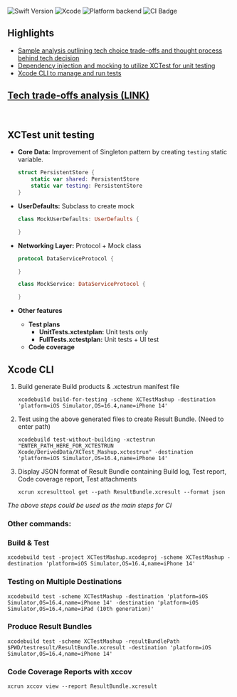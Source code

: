 ![Swift Version](https://img.shields.io/badge/Swift-5.7+-Green)
![Xcode](https://img.shields.io/badge/Xcode-14.2-blue)
![Platform backend](https://img.shields.io/badge/platform-iOS-lightgrey)
![CI Badge](https://github.com/hanjustin/XCTestMashup/actions/workflows/ios.yml/badge.svg)

## Highlights
* [Sample analysis outlining tech choice trade-offs and thought process behind tech decision](https://github.com/hanjustin/Trade-Offs-Analysis/blob/main/001%20-%20Sync%20UI%20%26%20data.%20Notify%20view%20to%20refresh%20when%20Core%20Data%20changes.md)
* [Dependency injection and mocking to utilize XCTest for unit testing](#xctest-unit-testing)
* [Xcode CLI to manage and run tests](#xcode-cli)

## [Tech trade-offs analysis (LINK)](https://github.com/hanjustin/Trade-Offs-Analysis/blob/main/001%20-%20Sync%20UI%20%26%20data.%20Notify%20view%20to%20refresh%20when%20Core%20Data%20changes.md)

<br>

## XCTest unit testing

  * **Core Data:** Improvement of Singleton pattern by creating `testing` static variable.
    ```swift
    struct PersistentStore {
        static var shared: PersistentStore
        static var testing: PersistentStore
    }
    ```

  * **UserDefaults:** Subclass to create mock
    ```swift
    class MockUserDefaults: UserDefaults {
    
    }
    ```
  * **Networking Layer:** Protocol + Mock class
    ```swift
    protocol DataServiceProtocol {

    }
    
    class MockService: DataServiceProtocol {
    
    }
    ```
    
* **Other features**
  * **Test plans**
    * **UnitTests.xctestplan:** Unit tests only
    * **FullTests.xctestplan:** Unit tests + UI test
  * **Code coverage**

## Xcode CLI

1. Build generate Build products & .xctestrun manifest file
   ```
   xcodebuild build-for-testing -scheme XCTestMashup -destination 'platform=iOS Simulator,OS=16.4,name=iPhone 14'
   ```
2. Test using the above generated files to create Result Bundle. (Need to enter path)
   ```
   xcodebuild test-without-building -xctestrun "ENTER_PATH_HERE_FOR_XCTESTRUN Xcode/DerivedData/XCTest_Mashup.xctestrun" -destination 'platform=iOS Simulator,OS=16.4,name=iPhone 14'
   ```
3. Display JSON format of Result Bundle containing Build log, Test report, Code coverage report, Test attachments
   ```
   xcrun xcresulttool get --path ResultBundle.xcresult --format json
   ```

*The above steps could be used as the main steps for CI*

### Other commands:

### Build & Test

```
xcodebuild test -project XCTestMashup.xcodeproj -scheme XCTestMashup -destination 'platform=iOS Simulator,OS=16.4,name=iPhone 14'
```

### Testing on Multiple Destinations
```
xcodebuild test -scheme XCTestMashup -destination 'platform=iOS Simulator,OS=16.4,name=iPhone 14' -destination 'platform=iOS Simulator,OS=16.4,name=iPad (10th generation)'
```

### Produce Result Bundles
```
xcodebuild test -scheme XCTestMashup -resultBundlePath $PWD/testresult/ResultBundle.xcresult -destination 'platform=iOS Simulator,OS=16.4,name=iPhone 14'
```

### Code Coverage Reports with xccov
```
xcrun xccov view --report ResultBundle.xcresult
```
